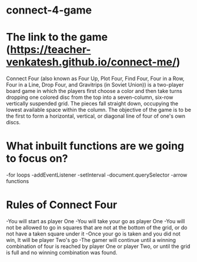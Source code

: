 # connect-4-game

# The link to the game (https://teacher-venkatesh.github.io/connect-me/)

Connect Four (also known as Four Up, Plot Four, Find Four, Four in a Row, Four in a Line, Drop Four, and Gravitrips (in Soviet Union)) is a two-player board game in which the players first choose a color and then take turns dropping one colored disc from the top into a seven-column, six-row vertically suspended grid. The pieces fall straight down, occupying the lowest available space within the column. The objective of the game is to be the first to form a horizontal, vertical, or diagonal line of four of one's own discs.



# What inbuilt functions are we going to focus on?
-for loops
-addEventListener
-setInterval
-document.querySelector
-arrow functions

# Rules of Connect Four
-You will start as player One
-You will take your go as player One
-You will not be allowed to go in squares that are not at the bottom of the grid, or do not have a taken square under it
-Once your go is taken and you did not win, It will be player Two's go
-The gamer will continue until a winning combination of four is reached by player One or player Two, or until the grid is full and no winning combination was found.
